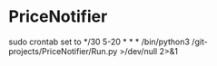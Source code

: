 # PriceNotifier
sudo crontab set to
*/30 5-20 * * * /bin/python3 /git-projects/PriceNotifier/Run.py >/dev/null 2>&1
